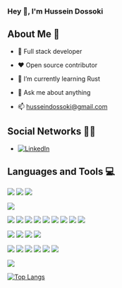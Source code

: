 ### Hey 👋, I'm Hussein Dossoki

## About Me 👀

- 🎯 Full stack developer

- ❤️ Open source contributor
<!-- - 🔭 I’m currently working on ... -->

- 🌱 I’m currently learning Rust

<!-- - 👯 I’m looking to collaborate on ... -->

<!-- - 🤔 I’m looking for help with ... -->

- 💬 Ask me about anything

- 📫 [husseindossoki@gmail.com](mailto:husseindossoki@gmail.com)


<!-- - ⚡ Fun fact: ... -->


## Social Networks 👨‍🦲

- [![LinkedIn](https://img.shields.io/badge/-LinkedIn-0A66C2?style=flat&logo=linkedin&link=https://www.linkedin.com/in/husseindossoki)](https://www.linkedin.com/in/husseindossoki) 

## Languages and Tools  💻

[![](https://img.shields.io/badge/Rust-000000?style=for-the-badge&logo=rust&logoColor=white)](https://github.com/HusseinDossoki)
[![](https://img.shields.io/badge/C%23-239120?style=for-the-badge&logo=c-sharp&logoColor=white)](https://github.com/HusseinDossoki)
[![](https://img.shields.io/badge/JavaScript-323330?style=for-the-badge&logo=javascript&logoColor=F7DF1E)](https://github.com/HusseinDossoki)

[![](https://img.shields.io/badge/.NET-5C2D91?style=flat&logo=.net&logoColor=white)](https://github.com/HusseinDossoki)

[![](https://img.shields.io/badge/TypeScript-007ACC?style=flat&logo=typescript&logoColor=white)](https://github.com/HusseinDossoki)
[![](https://img.shields.io/badge/HTML5-E34F26?style=flat&logo=html5&logoColor=white)](https://github.com/HusseinDossoki)
[![](https://img.shields.io/badge/CSS3-1572B6?style=flat&logo=css3&logoColor=white)](https://github.com/HusseinDossoki)
[![](https://img.shields.io/badge/Sass-CC6699?style=flat&logo=sass&logoColor=white)](https://github.com/HusseinDossoki)
[![](https://img.shields.io/badge/Node.js-43853D?style=flat&logo=node.js&logoColor=white)](https://github.com/HusseinDossoki)
[![](https://img.shields.io/badge/Vue.js-35495E?style=flat&logo=vue.js&logoColor=4FC08D)](https://github.com/HusseinDossoki)
[![](https://img.shields.io/badge/Angular-DD0031?style=flat&logo=angular&logoColor=white)](https://github.com/HusseinDossoki)
[![](https://img.shields.io/badge/Bootstrap-563D7C?style=flat&logo=bootstrap&logoColor=white)](https://github.com/HusseinDossoki)
[![](https://img.shields.io/badge/Material--UI-0081CB?style=flat&logo=material-ui&logoColor=white)](https://github.com/HusseinDossoki)

[![](https://img.shields.io/badge/PostgreSQL-316192?style=flat&logo=postgresql&logoColor=white)](https://github.com/HusseinDossoki)
[![](https://img.shields.io/badge/SQLite-07405E?style=flat&logo=sqlite&logoColor=white)](https://github.com/HusseinDossoki)
[![](https://img.shields.io/badge/Microsoft_SQL_Server-CC2927?style=flat&logo=microsoft-sql-server&logoColor=white)](https://github.com/HusseinDossoki)
[![](https://img.shields.io/badge/MongoDB-4EA94B?style=flat&logo=mongodb&logoColor=white)](https://github.com/HusseinDossoki)

[![](https://img.shields.io/badge/Microsoft_Azure-0089D6?style=flat&logo=microsoft-azure&logoColor=white)](https://github.com/HusseinDossoki)
[![](https://img.shields.io/badge/Heroku-430098?style=flat&logo=heroku&logoColor=white)](https://github.com/HusseinDossoki)
[![](https://img.shields.io/badge/Docker-3597ed?style=flat&logo=docker&logoColor=white)](https://github.com/HusseinDossoki)
[![](https://img.shields.io/badge/Kubernetes-3169de?style=flat&logo=kubernetes&logoColor=white)](https://github.com/HusseinDossoki)
[![](https://img.shields.io/badge/Github%20Actions-3169de?style=flat&logo=githubActions&logoColor=white)](https://github.com/HusseinDossoki)
[![](https://img.shields.io/badge/Azure%20DevOps-2975d1?style=flat&logo=azure-devops&logoColor=white)](https://github.com/HusseinDossoki)

[![](https://img.shields.io/badge/Stripe-626CD9?style=flat&logo=Stripe&logoColor=white)](https://github.com/HusseinDossoki)

[![Top Langs](https://github-readme-stats.vercel.app/api/top-langs/?username=husseindossoki&layout=compact&langs_count=8)](https://github.com/husseindossoki/github-readme-stats)

